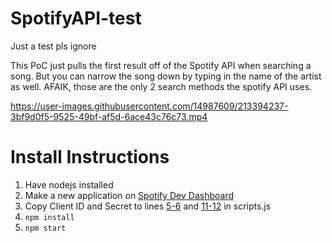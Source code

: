 # SpotifyAPI-test
Just a test pls ignore

This PoC just pulls the first result off of the Spotify API when searching a song. But you can narrow the song down by typing in the name of the artist as well. AFAIK, those are the only 2 search methods the spotify API uses.

https://user-images.githubusercontent.com/14987609/213394237-3bf9d0f5-9525-49bf-af5d-6ace43c76c73.mp4

# Install Instructions

1. Have nodejs installed
2. Make a new application on [Spotify Dev Dashboard](https://developer.spotify.com/dashboard/applications)
3. Copy Client ID and Secret to lines [5-6](https://github.com/Ryah/SpotifyAPI-test/blob/main/scripts.js#L6-L7) and [11-12](https://github.com/Ryah/SpotifyAPI-test/blob/main/scripts.js#L11-L12) in scripts.js
2. `npm install`
3. `npm start`

